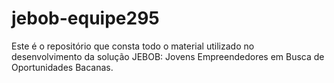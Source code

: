 # jebob-equipe295
Este é o repositório que consta todo o material utilizado no desenvolvimento da solução JEBOB: Jovens Empreendedores em Busca de Oportunidades Bacanas.
